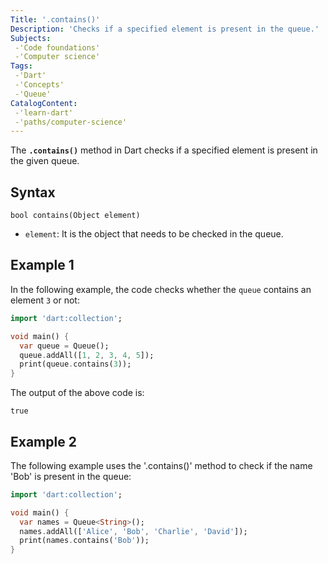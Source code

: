 ```yaml
---
Title: '.contains()'
Description: 'Checks if a specified element is present in the queue.'
Subjects:
 -'Code foundations'
 -'Computer science'
Tags:
 -'Dart'
 -'Concepts'
 -'Queue'
CatalogContent:
 -'learn-dart'
 -'paths/computer-science'
---
```


The **`.contains()`** method in Dart checks if a specified element is present in the given queue. 

## Syntax

```pseudo
bool contains(Object element)
```

- `element`: It is the object that needs to be checked in the queue.

## Example 1

In the following example, the code checks whether the `queue` contains an element `3` or not:

```dart
import 'dart:collection';

void main() {
  var queue = Queue();
  queue.addAll([1, 2, 3, 4, 5]);
  print(queue.contains(3)); 
}
```

The output of the above code is:

```shell
true
```

## Example 2

The following example uses the '.contains()' method to check if the name 'Bob' is present in the queue:

```dart
import 'dart:collection';

void main() {
  var names = Queue<String>();
  names.addAll(['Alice', 'Bob', 'Charlie', 'David']);
  print(names.contains('Bob')); 
}
```

